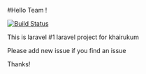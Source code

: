 #Hello Team !

[![Build Status](https://travis-ci.com/devadiab/khairukum-web.svg?token=4njspr8hthNKyPTEEzdU&branch=master)](https://travis-ci.com/devadiab/khairukum-web)


This is laravel #1 laravel project for khairukum

Please add new issue if you find an issue

Thanks!